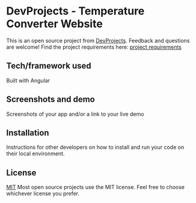 # DevProjects - Temperature Converter Website

This is an open source project from [DevProjects](http://www.codementor.io/projects). Feedback and questions are welcome!
Find the project requirements here: [project requirements](https://www.codementor.io/projects/web/temperature-converter-website-atx32dy7mf)

## Tech/framework used
Built with Angular

## Screenshots and demo
Screenshots of your app and/or a link to your live demo

## Installation
Instructions for other developers on how to install and run your code on their local environment.

## License
[MIT](https://choosealicense.com/licenses/mit/)
Most open source projects use the MIT license. Feel free to choose whichever license you prefer.
